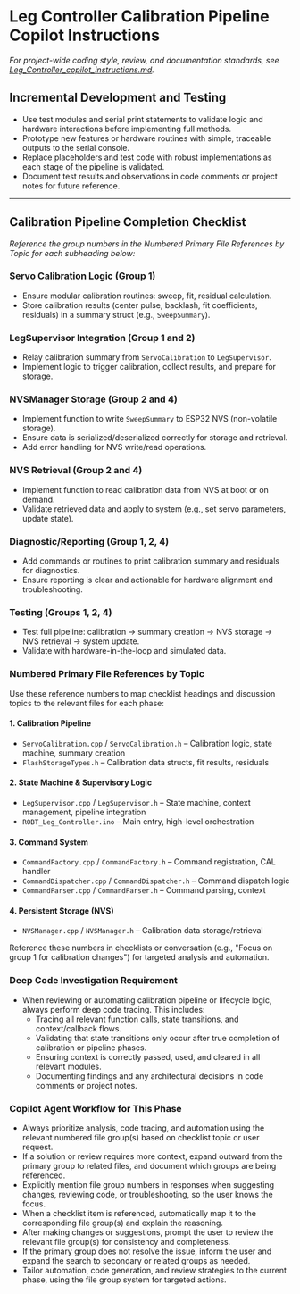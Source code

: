 # Leg Controller Calibration Pipeline Copilot Instructions

*For project-wide coding style, review, and documentation standards, see [Leg_Controller_copilot_instructions.md](./Leg_Controller_copilot_instructions.md).*

## Incremental Development and Testing

- Use test modules and serial print statements to validate logic and hardware interactions before implementing full methods.
- Prototype new features or hardware routines with simple, traceable outputs to the serial console.
- Replace placeholders and test code with robust implementations as each stage of the pipeline is validated.
- Document test results and observations in code comments or project notes for future reference.

---

## Calibration Pipeline Completion Checklist

*Reference the group numbers in the Numbered Primary File References by Topic for each subheading below:*

### Servo Calibration Logic (Group 1)

- Ensure modular calibration routines: sweep, fit, residual calculation.
- Store calibration results (center pulse, backlash, fit coefficients, residuals) in a summary struct (e.g., `SweepSummary`).

### LegSupervisor Integration (Group 1 and 2)

- Relay calibration summary from `ServoCalibration` to `LegSupervisor`.
- Implement logic to trigger calibration, collect results, and prepare for storage.

### NVSManager Storage (Group 2 and 4)

- Implement function to write `SweepSummary` to ESP32 NVS (non-volatile storage).
- Ensure data is serialized/deserialized correctly for storage and retrieval.
- Add error handling for NVS write/read operations.

### NVS Retrieval (Group 2 and 4)

- Implement function to read calibration data from NVS at boot or on demand.
- Validate retrieved data and apply to system (e.g., set servo parameters, update state).

### Diagnostic/Reporting (Group 1, 2, 4)

- Add commands or routines to print calibration summary and residuals for diagnostics.
- Ensure reporting is clear and actionable for hardware alignment and troubleshooting.

### Testing (Groups 1, 2, 4)

- Test full pipeline: calibration → summary creation → NVS storage → NVS retrieval → system update.
- Validate with hardware-in-the-loop and simulated data.

### Numbered Primary File References by Topic

Use these reference numbers to map checklist headings and discussion topics to the relevant files for each phase:

#### 1. Calibration Pipeline

- `ServoCalibration.cpp` / `ServoCalibration.h` – Calibration logic, state machine, summary creation
- `FlashStorageTypes.h` – Calibration data structs, fit results, residuals

#### 2. State Machine & Supervisory Logic

- `LegSupervisor.cpp` / `LegSupervisor.h` – State machine, context management, pipeline integration
- `ROBT_Leg_Controller.ino` – Main entry, high-level orchestration

#### 3. Command System

- `CommandFactory.cpp` / `CommandFactory.h` – Command registration, CAL handler
- `CommandDispatcher.cpp` / `CommandDispatcher.h` – Command dispatch logic
- `CommandParser.cpp` / `CommandParser.h` – Command parsing, context

#### 4. Persistent Storage (NVS)

- `NVSManager.cpp` / `NVSManager.h` – Calibration data storage/retrieval

Reference these numbers in checklists or conversation (e.g., "Focus on group 1 for calibration changes") for targeted analysis and automation.

### Deep Code Investigation Requirement

- When reviewing or automating calibration pipeline or lifecycle logic, always perform deep code tracing. This includes:
  - Tracing all relevant function calls, state transitions, and context/callback flows.
  - Validating that state transitions only occur after true completion of calibration or pipeline phases.
  - Ensuring context is correctly passed, used, and cleared in all relevant modules.
  - Documenting findings and any architectural decisions in code comments or project notes.

### Copilot Agent Workflow for This Phase

- Always prioritize analysis, code tracing, and automation using the relevant numbered file group(s) based on checklist topic or user request.
- If a solution or review requires more context, expand outward from the primary group to related files, and document which groups are being referenced.
- Explicitly mention file group numbers in responses when suggesting changes, reviewing code, or troubleshooting, so the user knows the focus.
- When a checklist item is referenced, automatically map it to the corresponding file group(s) and explain the reasoning.
- After making changes or suggestions, prompt the user to review the relevant file group(s) for consistency and completeness.
- If the primary group does not resolve the issue, inform the user and expand the search to secondary or related groups as needed.
- Tailor automation, code generation, and review strategies to the current phase, using the file group system for targeted actions.
